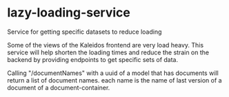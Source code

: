 # lazy-loading-service
Service for getting specific datasets to reduce loading

Some of the views of the Kaleidos frontend are very load heavy.
This service will help shorten the loading times and reduce the strain on the backend by providing endpoints to get specific sets of data.

Calling "/documentNames" with a uuid of a model that has documents will return a list of document names.
each name is the name of last version of a document of a document-container.
